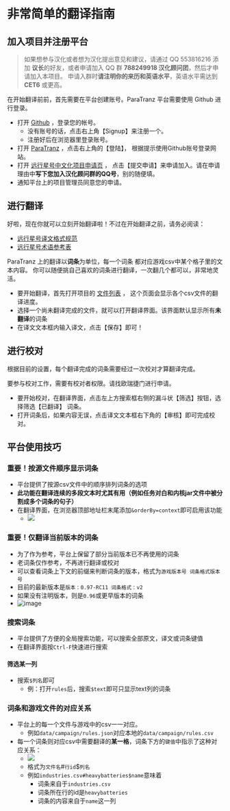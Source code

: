 # 非常简单的翻译指南

## 加入项目并注册平台
> 如果想参与汉化或者想为汉化提出意见和建议，请通过 QQ 553816216 添加 **议长**的好友，或者申请加入 QQ 群 **788249918 汉化顾问团**，然后才申请加入本项目。
申请入群时**请注明你的来历和英语水平**，英语水平需达到 **CET6** 或更高。

在开始翻译前前，首先需要在平台创建账号。ParaTranz 平台需要使用 Github 进行登录。
- 打开 [Github](https://github.com/) ，登录您的帐号。
    - 没有账号的话，点击右上角【Signup】来注册一个。
    - 注册好后在浏览器里登录账号。
- 打开 [ParaTranz](https://paratranz.cn/) ，点击右上角的【登陆】，
  根据提示使用Github账号登录网站。
- 打开 [远行星号中文化项目申请页](https://paratranz.cn/projects/3489/applications) ，
  点击【提交申请】来申请加入。请在申请理由中**写下您加入汉化顾问群的QQ号**，别的随便填。
- 通知平台上的项目管理员同意您的申请。

## 进行翻译
好啦，现在你就可以立刻开始翻译啦！不过在开始翻译之前，请务必阅读：

- [远行星号译文格式规范](format_standard.md)
- [远行星号术语参考表](https://paratranz.cn/projects/3489/terms)

ParaTranz 上的翻译以**词条**为单位，每一个词条
都对应游戏csv中某个格子里的文本内容。
你可以随便挑自己喜欢的词条进行翻译，一次翻几个都可以，非常地灵活。

- 要开始翻译，首先打开项目的 [文件列表](https://paratranz.cn/projects/3489/files) ，
  这个页面会显示各个csv文件的翻译进度。
- 选择一个尚未翻译完成的文件，就可以打开翻译界面。该界面默认显示所有**未翻译**的词条
- 在译文文本框内输入译文，点击【保存】即可！

## 进行校对
根据目前的设置，每个翻译完成的词条需要经过一次校对才算翻译完成。

要参与校对工作，需要有校对者权限。请找欧瑞捷门进行申请。

- 要开始校对，在翻译界面，点击左上方搜索框右侧的漏斗状【筛选】按钮，选择筛选【已翻译】
  词条。
- 打开词条后，如果内容无误，点击译文文本框右下角的【审核】即可完成校对。

## 平台使用技巧
### 重要！按源文件顺序显示词条
- 平台提供了按源csv文件中的顺序排列词条的选项
- **此功能在翻译连续的多段文本时尤其有用（例如任务对白和内核jar文件中被分割成多个词条的句子）**
- 在翻译界面，在浏览器顶部地址栏末尾添加`&orderBy=context`即可启用该功能
  - ![][order-by-context]

### 重要！仅翻译当前版本的词条
- 为了作为参考，平台上保留了部分当前版本已不再使用的词条
- 老词条仅作参考，不再进行翻译或校对
- 可以查看词条上下文的前缀来判断词条的版本，格式为`游戏版本号 词条格式版本号`
- 目前的最新版本是`版本：0.97-RC11 词条格式：v2`
- 如果没有注明版本，则是`0.96`或更早版本的词条
- ![image](https://github.com/user-attachments/assets/fdc35416-e4f9-459d-831d-ed0b16692630)


### 搜索词条
- 平台提供了方便的全局搜索功能，可以搜索全部原文，译文或词条键值
- 在翻译界面按`Ctrl-F`快速进行搜索

#### 筛选某一列
- 搜索`$列名`即可
  - 例：打开`rules`后，搜索`$text`即可只显示text列的词条

### 词条和游戏文件的对应关系
- 平台上的每一个文件与游戏中的csv一一对应。
  - 例如`data/campaign/rules.json`对应本地的`data/campaign/rules.csv`
- 每一个词条则对应csv中需要翻译的**某一格**，词条下方的`键值`中指示了这种对应关系：
  - ![][string-kv]
  - 格式为`文件名`#`行id`$`列名`
  - 例如`industries.csv#heavybatteries$name`意味着
    - 词条来自于`industries.csv`
    - 词条所在行的id是`heavybatteries`
    - 词条的内容来自于`name`这一列

[string-kv]:string-kv.png
[order-by-context]:order_by_context.png
